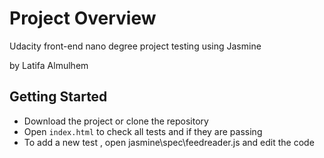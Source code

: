 # Project Overview
Udacity front-end nano degree project
testing using Jasmine

by Latifa Almulhem

## Getting Started

- Download the project or clone the repository
- Open `index.html` to check all tests and if they are passing
- To add a new test , open jasmine\spec\feedreader.js and edit the code
